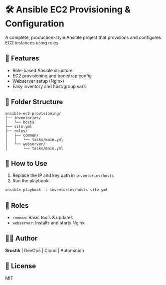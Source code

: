 # 🛠️ Ansible EC2 Provisioning & Configuration

A complete, production-style Ansible project that provisions and configures EC2 instances using roles.

## 🚀 Features
- Role-based Ansible structure
- EC2 provisioning and bootstrap config
- Webserver setup (Nginx)
- Easy inventory and host/group vars

## 📁 Folder Structure
```
ansible-ec2-provisioning/
├── inventories/
│   └── hosts
├── site.yml
├── roles/
│   ├── common/
│   │   └── tasks/main.yml
│   └── webserver/
│       └── tasks/main.yml
```

## 🧪 How to Use
1. Replace the IP and key path in `inventories/hosts`
2. Run the playbook:
```bash
ansible-playbook -i inventories/hosts site.yml
```

## 🧱 Roles
- `common`: Basic tools & updates
- `webserver`: Installs and starts Nginx

## 👨‍💻 Author
**Srustik** | DevOps | Cloud | Automation

## 🧾 License
MIT